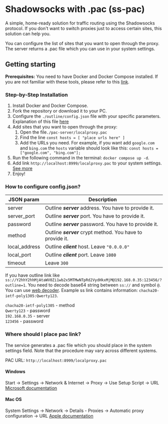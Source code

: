 # Shadowsocks with .pac (ss-pac)
A simple, home-ready solution for traffic routing using the Shadowsocks protocol. If you don't want to switch proxies just to access certain sites, this solution can help you.

You can configure the list of sites that you want to open through the proxy. The server returns a .pac file which you can use in your system settings.

## Getting starting
**Prerequisites:** You need to have Docker and Docker Compose installed. If you are not familiar with these tools, please refer to this [link](https://www.docker.com/products/docker-desktop/).

### Step-by-Step Installation
1. Install Docker and Docker Compose.
1. Fork the repository or download it to your PC.
1. Configure the `./outline/config.json` file with your specific parameters. Explanation of this file [here](#how-to-configure-configjson)
1. Add sites that you want to open through the proxy: 
    1. Open the file`./pac-server/localproxy.pac`
    1. Find the line `const hosts = [ "place urls here" ]`
    1. Add the URLs you need. For example, if you want add `google.com` and `bing.com` the `hosts` variable should look like this: `const hosts = ["google.com", "bing.com"];`
1. Run the following command in the terminal: `docker compose up -d`.
1. Add link `http://localhost:8999/localproxy.pac` to your system settings. [See more](#where-should-i-place-pac-link)
1. Enjoy!

### How to configure config.json?

|JSON param|Description|
|--|--|
|server|Outline ***server*** address. You have to provide it.|
|server_port|Outline ***server*** port. You have to provide it.|
|password|Outline ***server*** password. You have to provide it.|
|method|Outline ***server*** crypt method. You have to provide it.|
|local_address|Outline ***client*** host. Leave `"0.0.0.0"`|
|local_port|Outline ***client*** port. Leave `1080`|
|timeout|Leave `300`|

If you have outline link like `ss://Y2hhY2hhMjAtaWV0Zi1wb2x5MTMwNTpRd2VydHkxMjM@192.168.0.35:123456/?outline=1`. You need to decode base64 string between `ss://` and symbol `@`. You can use [web decoder](https://www.base64decode.org/). Example ss link contains information: `chacha20-ietf-poly1305:Qwerty123`.

`chacha20-ietf-poly1305` - method  
`Qwerty123` - password  
`192.168.0.35` - server  
`123456` - password

### Where should I place pac link?
The service generates a .pac file which you should place in the system settings field. Note that the procedure may vary across different systems.

PAC URL: `http://localhost:8999/localproxy.pac`

#### Windows
Start -> Settings -> Network & Internet -> Proxy -> Use Setup Script -> URL  
[Microsoft documentation](https://support.microsoft.com/en-us/windows/use-a-proxy-server-in-windows-03096c53-0554-4ffe-b6ab-8b1deee8dae1#ID0EFD=Windows_10)

#### Mac OS
System Settings -> Network -> Details - Proxies -> Automatic proxy configuration -> URL
[Apple documentation](https://support.apple.com/zh-sg/guide/mac-help/mchlp2591/mac)